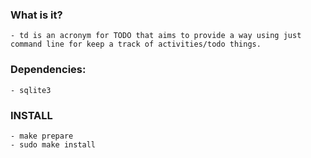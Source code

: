 ### What is it?
	- td is an acronym for TODO that aims to provide a way using just command line for keep a track of activities/todo things.

### Dependencies:
	- sqlite3

### INSTALL
	- make prepare
	- sudo make install


